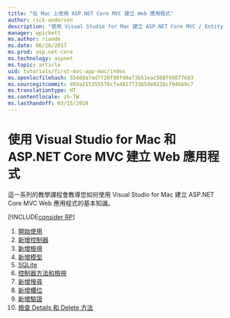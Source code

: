 ```yaml
---
title: "在 Mac 上使用 ASP.NET Core MVC 建立 Web 應用程式"
author: rick-anderson
description: "使用 Visual Studio for Mac 建立 ASP.NET Core MVC / Entity Framework 應用程式"
manager: wpickett
ms.author: riande
ms.date: 06/26/2017
ms.prod: asp.net-core
ms.technology: aspnet
ms.topic: article
uid: tutorials/first-mvc-app-mac/index
ms.openlocfilehash: 554dda7ad7f20f90fd0a73b51eac508f99877683
ms.sourcegitcommit: 493a215355576cfa481773365de021bcf04bb9c7
ms.translationtype: HT
ms.contentlocale: zh-TW
ms.lasthandoff: 03/15/2018
---
```

# <a name="create-a-web-app-with-aspnet-core-mvc-using-visual-studio-for-mac"></a>使用 Visual Studio for Mac 和 ASP.NET Core MVC 建立 Web 應用程式

這一系列的教學課程會教導您如何使用 Visual Studio for Mac 建立 ASP.NET Core MVC Web 應用程式的基本知識。 

[!INCLUDE[consider RP](../../includes/razor.md)]

1. [開始使用](xref:tutorials/first-mvc-app-mac/start-mvc)
1. [新增控制器](xref:tutorials/first-mvc-app-mac/adding-controller)
1. [新增檢視](xref:tutorials/first-mvc-app-mac/adding-view)
1. [新增模型](xref:tutorials/first-mvc-app-mac/adding-model)
1. [SQLite](xref:tutorials/first-mvc-app-mac/working-with-sql)
1. [控制器方法和檢視](xref:tutorials/first-mvc-app-mac/controller-methods-views)
1. [新增搜尋](xref:tutorials/first-mvc-app-mac/search)
1. [新增欄位](xref:tutorials/first-mvc-app-mac/new-field)
1. [新增驗證](xref:tutorials/first-mvc-app-mac/validation)
1. [檢查 Details 和 Delete 方法](xref:tutorials/first-mvc-app/details)
